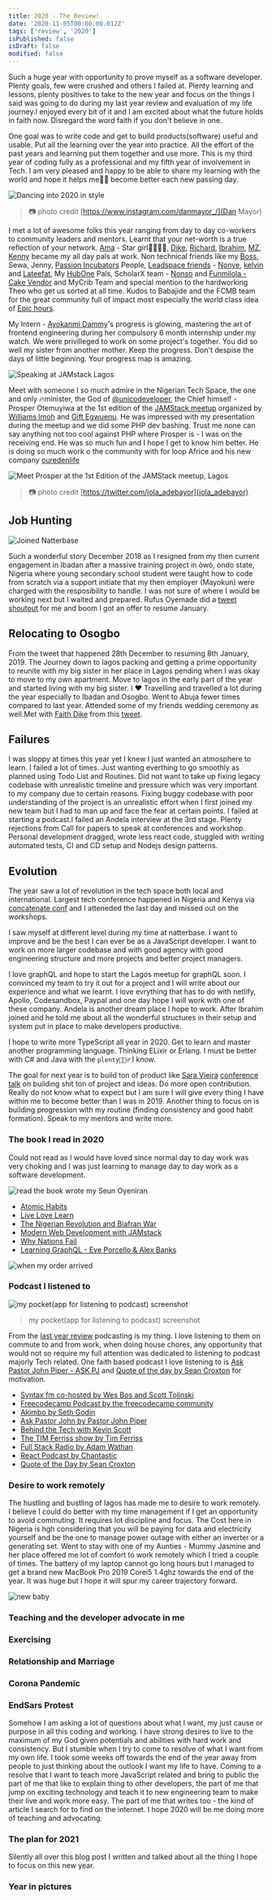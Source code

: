 ```yaml
---
title: 2020 - The Review!
date: '2020-11-05T00:00:00.012Z'
tags: ['review', '2020']
isPublished: false
isDraft: false
modified: false
---
```


Such a huge year with opportunity to prove myself as a software developer. Plenty goals, few were crushed and others I failed at. Plenty learning and lessons, plenty positives to take to the new year and focus on the things I said was going to do during my last year review and evaluation of my life journey.I enjoyed every bit of it and I am excited about what the future holds in faith now. Disregard the word faith if you don't believe in one.

One goal was to write code and get to build products(software) useful and usable. Put all the learning over the year into practice. All the effort of the past years and learning put them together and use more. This is my third year of coding fully as a professional and my fifth year of involvement in Tech. I am very pleased and happy to be able to share my learning with the world and hope it helps me👦🏼 become better each new passing day.

![Dancing into 2020 in style](https://res.cloudinary.com/drnqdd87d/image/upload/v1578022058/76988591_526287721292875_839773037896022696_n.jpg_a2xm1a.jpg)

> 📷 photo credit [https://www.instagram.com/danmayor_/](Dan Mayor)

I met a lot of awesome folks this year ranging from day to day co-workers to community leaders and mentors. Learnt that your net-worth is a true reflection of your network. [Ama](https://twitter.com/amakha__) - Star girl👩🏼‍🎤🌟, [Dike](https://twitter.com/Chukwudike__), [Richard](https://twitter.com/nyntein), [Ibrahim](https://twitter.com/_darangi), [MZ](https://twitter.com/mzndako), [Kenny](https://twitter.com/_KennyShittu) became my all day pals at work. Non technical friends like my [Boss](https://twitter.com/ireadastory), Sewa, Jenny, [Passion Incubators](https://twitter.com/P_Incubator) People, [Leadspace friends](https://twitter.com/TheLeadspace) - [Nonye](Link), [kelvin](https://twitter.com/KelvmakanjuOla) and [Lateefat](https://link), My [HubOne](https://www.fcmb.com/hub-one/) Pals, ScholarX team - [Nonso](https://twitter.com/Williamsnonso11) and [Funmilola - Cake Vendor](https://twitter.com/melawlah) and MyCrib Team and special mention to the hardworking Theo who get us sorted at all time. Kudos to Babajide and the FCMB team for the great community full of impact most especially the world class idea of [Epic hours](https://www.fcmb.com/hub-one/event.php?a=epic-hour-at-hub-one).

My Intern - [Ayokanmi Dammy](https://github.com/dammieayokanmi)'s progress is glowing, mastering the art of frontend engineering during her compulsory 6 month internship under my watch. We were privilleged to work on some project's together. You did so well my sister from another mother. Keep the progress. Don't despise the days of little beginning. Your progress map is amazing.

![Speaking at JAMstack Lagos](https://res.cloudinary.com/drnqdd87d/image/upload/v1581767571/Personal/IMG_20190502_072957.jpg)

Meet with someone I so much admire in the Nigerian Tech Space, the one and only 🔥minister, the God of [@unicodeveloper](https://twitter.com/unicodeveloper), the Chief himself - Prosper Otemuyiwa at the 1st edition of the [JAMStack meetup](https://www.meetup.com/JAMStack-Lagos/) organized by [Williams Imoh](https://twitter.com/iChuloo/) and [Gift Egwuenu](https://www.twitter.com/lauragift21/). He was impressed with my presentation during the meetup and we did some PHP dev bashing. Trust me none can say anything not too cool against PHP where Prosper is - I was on the receiving end. He was so much fun and I hope I get to know him better. He is doing so much work o the community with for loop Africe and his new company [ouredenlife](https://ouredenlife.com/)

![Meet Prosper at the 1st Edition of the JAMStack meetup, Lagos](https://res.cloudinary.com/drnqdd87d/image/upload/v1578028409/40519jamstacklagos_ym6tpb.jpg)

> 📷 photo credit [https://twitter.com/jola_adebayor](jola_adebayor)

## Job Hunting

![Joined Natterbase](https://res.cloudinary.com/drnqdd87d/image/upload/v1581767451/Personal/IMG_20190115_201004_747.jpg)

Such a wonderful story December 2018 as I resigned from my then current engagement in Ibadan after a massive training project in òwò, ondo state, Nigeria where young secondary school student were taught how to code from scratch via a support initiate that my then employer (Mayokun) were charged with the resposibility to handle. I was not sure of where I would be working next but I waited and prepared. Rufus Oyemade did a [tweet shoutout](https://twitter.com/Oluwarufus/status/1078564443636809729?s=20) for me and boom I got an offer to resume January.

## Relocating to Osogbo

From the tweet that happened 28th December to resuming 8th January, 2019. The Journey down to lagos packing and getting a prime opportunity to reunite with my big sister in her place in Lagos pending when I was okay to move to my own apartment. Move to lagos in the early part of the year and started living with my big sister. I ❤️ Travelling and travelled a lot during the year especially to Ibadan and Osogbo. Went to Abuja fewer times compared to last year. Attended some of my friends wedding ceremony as well.Met with [Faith Dike](https://twitter.com/faithiedike) from this [tweet](https://twitter.com/faithiedike/status/1078681217984278530?s=20).

## Failures

I was sloppy at times this year yet I knew I just wanted an atmosphere to learn. I failed a lot of times. Just wanting everthing to go smoothly as planned using Todo List and Routines. Did not want to take up fixing legacy codebase with unrealistic timeline and pressure which was very important to my company due to certain reasons. Fixing buggy codebase with poor understanding of the project is an unrealistic effort when I first joined my new team but I had to man up and face the fear at certain points. I failed at starting a podcast.I failed an Andela interview at the 3rd stage. Plenty rejections from Call for papers to speak at conferences and workshop. Personal development dragged, wrote less react code, stuggled with writing automated tests, CI and CD setup and Nodejs design patterns.

## Evolution

The year saw a lot of revolution in the tech space both local and international. Largest tech conference happened in Nigeria and Kenya via [concatenate conf](https://link) and I atteneded the last day and missed out on the workshops.

I saw myself at different level during my time at natterbase. I want to improve and be the best I can ever be as a JavaScript developer. I want to work on more larger codebase and with good agency with good engineering structure and more projects and better project managers.

I love graphQL and hope to start the Lagos meetup for graphQL soon. I convinced my team to try it out for a project and I will write about our experience and what we learnt. I love evrything that has to do with netlify, Apollo, Codesandbox, Paypal and one day hope I will work with one of these company. Andela is another dream place I hope to work. After Ibrahim joined and he told me about all the wonderful structures in their setup and system put in place to make developers productive.

I hope to write more TypeScript all year in 2020. Get to learn and master another programming language. Thinking ELixir or Erlang. I must be better with C# and Java with the `plenty🧘🏼‍♂️` I know.

The goal for next year is to build ton of product like [Sara Vieira](https://twitter.com/NikkitaFTW) [conference talk](https://www.youtube.com/watch?v=KauRmlffjqc) on building shit ton of project and ideas. Do more open contribution. Really do not know what to expect but I am sure I will give every thing I have within me to become better than I was in 2019. Another thing to focus on is building progression with my routine (finding consistency and good habit formation). Speak to my mentors and write more.

### The book I read in 2020

Could not read as I would have loved since normal day to day work was very choking and I was just learning to manage day to day work as a software development.

![read the book wrote my Seun Oyeniran](https://res.cloudinary.com/drnqdd87d/image/upload/v1581767628/Personal/IMG_20190531_050728_625.jpg)

- [Atomic Habits](https://jamesclear.com/atomic-habits)
- [Live Love Learn](https://www.amazon.com/Live-Love-Learn-Oluwaseun-Oyeniran/dp/1548448788)
- [The Nigerian Revolution and Biafran War](https://www.amazon.com/Nigerian-Revolution-Biafran-War/dp/9781561173)
- [Modern Web Development with JAMstack](https://www.netlify.com/oreilly-jamstack/)
- [Why Nations Fail](https://www.amazon.com/Why-Nations-Fail-Origins-Prosperity/dp/0307719227)
- [Learning GraphQL - Eve Porcello & Alex Banks]()

![when my order arrived](https://res.cloudinary.com/drnqdd87d/image/upload/v1581767825/Personal/IMG_20190730_105929.jpg)

### Podcast I listened to

![my pocket(app for listening to podcast) screenshot ](https://res.cloudinary.com/drnqdd87d/image/upload/v1581766724/Personal/Screenshot_2020-02-15_at_12.02.41.png)

> my pocket(app for listening to podcast) screenshot

From the [last year review](https://www.oluwasetemi.dev/2018-the-review/) podcasting is my thing. I love listening to them on commute to and from work, when doing house chores, any opportunity that would not so require my full attention was dedicated to listening to podcast majorly Tech related. One faith based podcast I love listening to is [Ask Pastor John Piper - ASK PJ](https://www.desiringgod.org/ask-pastor-john) and [Quote of the day by Sean Croxton](https://quoteofthedayshow.libsyn.com/) for motivation.

- [Syntax fm co-hosted by Wes Bos and Scott Tolinski](https://syntax.fm)
- [Freecodecamp Podcast by the freecodecamp community](https://freecodecamp.libsyn.com/)
- [Akimbo by Seth Godin](https://www.akimbo.link/)
- [Ask Pastor John by Pastor John Piper](https://www.desiringgod.org/ask-pastor-john)
- [Behind the Tech with Kevin Scott](https://behindthetech.libsynpro.com/)
- [The TIM Ferriss show by Tim Ferriss](https://tim.blog/podcast/)
- [Full Stack Radio by Adam Wathan](https://www.fullstackradio.com/)
- [React Podcast by Chantastic](https://reactpodcast.simplecast.fm/)
- [Quote of the Day by Sean Croxton](https://quoteofthedayshow.libsyn.com/)

### Desire to work remotely

The hustling and bustling of lagos has made me to desire to work remotely. I believe I could do better with my time management if I get an opportunity to avoid commuting. It requires lot discipline and focus. The Cost here in Nigeria is hgh considering that you will be paying for data and electricity yourself and be the one to manage power outage with either an inverter or a generating set. Went to stay with one of my Aunties - Mummy Jasmine and her place offered me lot of comfort to work remotely which I tried a couple of times. The battery of my laptop cannot go long hours but I managed to get a brand new MacBook Pro 2019 Corei5 1.4ghz towards the end of the year. It was huge but I hope it will spur my career trajectory forward.

![new baby](https://res.cloudinary.com/drnqdd87d/image/upload/v1581768580/Personal/photo_2020-02-15_13-09-08.jpg)

### Teaching and the developer advocate in me

### Exercising

### Relationship and Marriage

### Corona Pandemic

### EndSars Protest

Somehow I am asking a lot of questions about what I want, my just cause or purpose in all this coding and working. I have strong desires to live to the maximum of my God given potentials and abilities with hard work and consistency. But I stumble when I try to come to resolve of what I want from my own life. I took some weeks off towards the end of the year away from people to just thinking about the outlook I want my life to have. Coming to a resolve that I want to teach more JavaScript related and bring to public the part of me that like to explain thing to other developers, the part of me that jump on exciting technology and teach it to new engineering team to make their live and work more easy. The part of me that writes too - the kind of article I search for to find on the internet. I hope 2020 will be me doing more of teaching and advocating.

### The plan for 2021

Silently all over this blog post I written and talked about all the thing I hope to focus on this new year.

### Year in pictures
